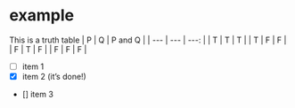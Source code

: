 # example

This is a truth table
| P | Q | P and Q |
| --- | --- | ---: |
| T | T | T |
| T | F | F |
| F | T | F |
| F | F | F |


- [ ] item 1
- [x] item 2 (it’s done!)
- [] item 3
